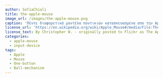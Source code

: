 ```yaml
---
author: SofiaChiali
title: the-apple-mouse
image_url: /images/the-apple-mouse.png
caption: 'Πέντε διαφορετικά μοντέλα ποντικιών κατασκευασμένα απο την Apple, με ενα κουμπί προκειμένου να απλοποιείτε η χρήση τους και με μηχανισμό μπάλας στο κάτω μέρος.'
license_url: 'https://en.wikipedia.org/wiki/Apple_Mouse#/media/File:The_Apple_Mouse.jpg'
license_text: By Christopher W. - originally posted to Flickr as The Apple Mouse, CC BY-SA 2.0, https://commons.wikimedia.org/w/index.php?curid=8089691
categories:
  - apple-mouse
  - input-device
tags:
  - Apple
  - Mouse
  - One-button
  - Ball-mechanism
---
```

